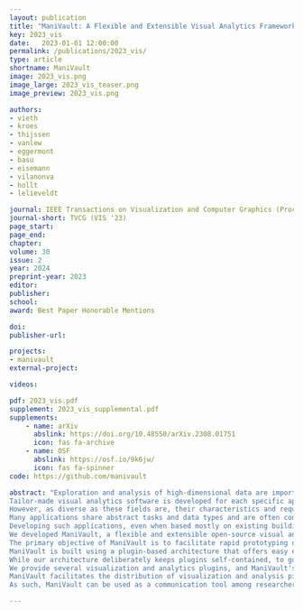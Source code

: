 ```yaml
---
layout: publication
title: "ManiVault: A Flexible and Extensible Visual Analytics Framework for High-Dimensional Data"
key: 2023_vis
date:   2023-01-01 12:00:00
permalink: /publications/2023_vis/
type: article
shortname: ManiVault
image: 2023_vis.png
image_large: 2023_vis_teaser.png
image_preview: 2023_vis.png

authors:
- vieth
- kroes
- thijssen
- vanlew
- eggermont
- basu
- eisemann
- vilanonva
- hollt
- lelieveldt

journal: IEEE Transactions on Visualization and Computer Graphics (Proceedings of IEEE VIS 2023)
journal-short: TVCG (VIS '23)
page_start: 
page_end: 
chapter:
volume: 30
issue: 2
year: 2024
preprint-year: 2023
editor:
publisher:
school:
award: Best Paper Honorable Mentions

doi:
publisher-url:

projects:
- manivault
external-project:

videos:

pdf: 2023_vis.pdf
supplement: 2023_vis_supplemental.pdf
supplements:
    - name: arXiv
      abslink: https://doi.org/10.48550/arXiv.2308.01751
      icon: fas fa-archive
    - name: OSF
      abslink: https://osf.io/9k6jw/
      icon: fas fa-spinner
code: https://github.com/manivault

abstract: "Exploration and analysis of high-dimensional data are important tasks in many fields that produce large and complex data, like the financial sector, systems biology, or cultural heritage.
Tailor-made visual analytics software is developed for each specific application, limiting their applicability in other fields.
However, as diverse as these fields are, their characteristics and requirements for data analysis are conceptually similar.
Many applications share abstract tasks and data types and are often constructed with similar building blocks.
Developing such applications, even when based mostly on existing building blocks, requires significant engineering efforts.
We developed ManiVault, a flexible and extensible open-source visual analytics framework for analyzing high-dimensional data. 
The primary objective of ManiVault is to facilitate rapid prototyping of visual analytics workflows for visualization software developers and practitioners alike.
ManiVault is built using a plugin-based architecture that offers easy extensibility.
While our architecture deliberately keeps plugins self-contained, to guarantee maximum flexibility and re-usability, we have designed and implemented a messaging API for tight integration and linking of modules to support common visual analytics design patterns.
We provide several visualization and analytics plugins, and ManiVault's API makes the integration of new plugins easy for developers. 
ManiVault facilitates the distribution of visualization and analysis pipelines and results for practitioners, through saving and reproducing complete application states.
As such, ManiVault can be used as a communication tool among researchers to discuss workflows and results."

---
```

